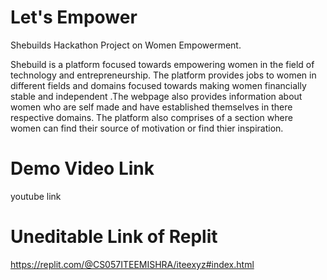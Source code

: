 # Let's Empower
Shebuilds Hackathon Project on Women Empowerment.

Shebuild is a platform focused towards empowering women in the field of technology and entrepreneurship. The platform provides jobs to women in different fields and domains focused towards making women financially stable and independent .The webpage also provides information about women who are self made and have established themselves in there respective domains.
The platform also comprises of a section where women can find their source of motivation or find thier inspiration.

# Demo Video Link
youtube link

# Uneditable Link of Replit
https://replit.com/@CS057ITEEMISHRA/iteexyz#index.html
